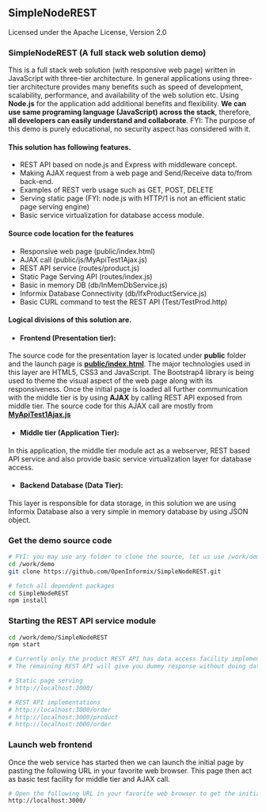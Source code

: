 ## SimpleNodeREST
Licensed under the Apache License, Version 2.0


### SimpleNodeREST (A full stack web solution demo)
This is a full stack web solution (with responsive web page) written in JavaScript with three-tier architecture. In general applications using three-tier architecture provides many benefits such as speed of development, scalability, performance, and availability of the web solution etc. Using **Node.js** for the application add additional benefits and flexibility.  **We can use same programing language (JavaScript) across the stack**, therefore, **all developers can easily understand and collaborate**. FYI: The purpose of this demo is purely educational, no security aspect has considered with it.  
  
#### This solution has following features.
- REST API based on node.js and Express with middleware concept.
- Making AJAX request from a web page and Send/Receive data to/from back-end.
- Examples of REST verb usage such as GET, POST, DELETE
- Serving static page (FYI: node.js with HTTP/1 is not an efficient static page serving engine)
- Basic service virtualization for database access module.


#### Source code location for the features
- Responsive web page (public/index.html)
- AJAX call (public/js/MyApiTest1Ajax.js)
- REST API service (routes/product.js)
- Static Page Serving API (routes/index.js)
- Basic in memory DB (db/InMemDbService.js)
- Informix Database Connectivity (db/IfxProductService.js)
- Basic CURL command to test the REST API (Test/TestProd.http)


#### Logical divisions of this solution are.
- #### Frontend (Presentation tier):  
The source code for the presentation layer is located under **public** folder and the launch page is **[public/index.html](public/index.html)**. The major technologies used in this layer are HTML5, CSS3 and JavaScript. The Bootstrap4 library is being used to theme the visual aspect of the web page along with its responsiveness. Once the initial page is loaded all further communication with the middle tier is by using **AJAX**  by calling REST API exposed from middle tier. The source code for this AJAX call are mostly from **[MyApiTest1Ajax.js](public/js/MyApiTest1Ajax.js)**

- #### Middle tier (Application Tier):
In this application, the middle tier module act as a webserver, REST based API service and also provide basic service virtualization layer for database access.

- #### Backend Database (Data Tier):
This layer is responsible for data storage, in this solution we are using Informix Database also a very simple in memory database by using JSON object.

### Get the demo source code
```bash
# FYI: you may use any folder to clone the source, let us use /work/demo
cd /work/demo
git clone https://github.com/OpenInformix/SimpleNodeREST.git

# fetch all dependent packages
cd SimpleNodeREST
npm install
```

### Starting the REST API service module
```bash
cd /work/demo/SimpleNodeREST
npm start

# Currently only the product REST API has data access facility implemented.
# The remaining REST API will give you dummy response without doing database access.

# Static page serving
# http://localhost:3000/

# REST API implementations
# http://localhost:3000/order
# http://localhost:3000/product
# http://localhost:3000/order
```

### Launch web frontend
Once the web service has started then we can launch the initial page by pasting the following URL in your favorite web browser. This page then act as basic test facility for middle tier and AJAX call.
```bash
# Open the following URL in your favorite web browser to get the initial web page.
http://localhost:3000/
```


